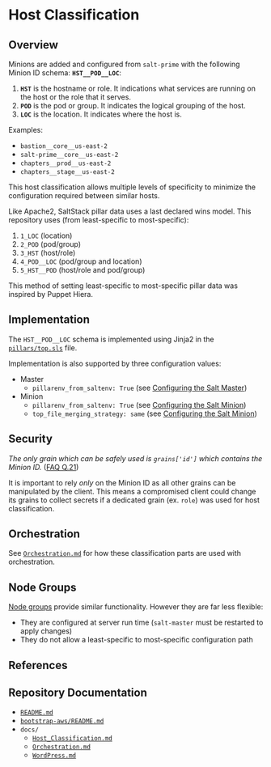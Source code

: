 # Host Classification


## Overview

Minions are added and configured from `salt-prime` with the following Minion ID
schema: **`HST__POD__LOC`**:
1. **`HST`** is the hostname or role. It indications what services are running on
   the host or the role that it serves.
2. **`POD`** is the pod or group. It indicates the logical grouping of the host.
3. **`LOC`** is the location. It indicates where the host is.

Examples:
- `bastion__core__us-east-2`
- `salt-prime__core__us-east-2`
- `chapters__prod__us-east-2`
- `chapters__stage__us-east-2`

This host classification allows multiple levels of specificity to minimize the
configuration required between similar hosts.

Like Apache2, SaltStack pillar data uses a last declared wins model. This
repository uses (from least-specific to most-specific):

1. `1_LOC` (location)
2. `2_POD` (pod/group)
3. `3_HST` (host/role)
4. `4_POD__LOC` (pod/group and location)
5. `5_HST__POD` (host/role and pod/group)

This method of setting least-specific to most-specific pillar data was inspired
by Puppet Hiera.


## Implementation

The `HST__POD__LOC` schema is implemented using Jinja2 in the
[`pillars/top.sls`](../pillars/top.sls) file.

Implementation is also supported by three configuration values:
- Master
  - `pillarenv_from_saltenv: True` (see [Configuring the Salt
    Master][master-from-env])
- Minion
  - `pillarenv_from_saltenv: True` (see [Configuring the Salt
    Minion][minion-from-env])
  - `top_file_merging_strategy: same` (see [Configuring the Salt
    Minion][merging-strategy])

[master-from-env]: https://docs.saltstack.com/en/latest/ref/configuration/master.html#pillarenv-from-saltenv
[minion-from-env]: https://docs.saltstack.com/en/latest/ref/configuration/minion.html#pillarenv-from-saltenv
[merging-strategy]: https://docs.saltstack.com/en/latest/ref/configuration/minion.html#std:conf_minion-top_file_merging_strategy


## Security

*The only grain which can be safely used is `grains['id']` which contains the
Minion ID.* ([FAQ Q.21][FAQ21])

It is important to rely *only* on the Minion ID as all other grains can be
manipulated by the client. This means a compromised client could change its
grains to collect secrets if a dedicated grain (ex. `role`) was used for host
classification.

[FAQ21]: https://docs.saltstack.com/en/latest/faq.html#is-targeting-using-grain-data-secure


## Orchestration

See [`Orchestration.md`](Orchestration.md) for how these classification parts
are used with orchestration.


## Node Groups

[Node groups][nodegroups] provide similar functionality. However they are far
less flexible:
- They are configured at server run time (`salt-master` must be restarted to
  apply changes)
- They do not allow a least-specific to most-specific configuration path

[nodegroups]: https://docs.saltstack.com/en/latest/topics/targeting/nodegroups.html


## References


## Repository Documentation

- [`README.md`](../README.md)
- [`bootstrap-aws/README.md`](../bootstrap-aws/README.md)
- `docs/`
  - [`Host_Classification.md`](Host_Classification.md)
  - [`Orchestration.md`](Orchestration.md)
  - [`WordPress.md`](WordPress.md)
